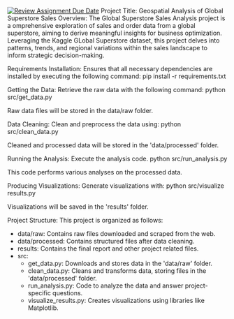 [![Review Assignment Due Date](https://classroom.github.com/assets/deadline-readme-button-24ddc0f5d75046c5622901739e7c5dd533143b0c8e959d652212380cedb1ea36.svg)](https://classroom.github.com/a/Z1npak42)
Project Title: Geospatial Analysis of Global Superstore Sales 
Overview: The Global Superstore Sales Analysis project is a omprehensive exploration of sales and order data from a global superstore, aiming to derive meaningful insights for business optimization. Leveraging the Kaggle GLobal Superstore dataset, this project delves into patterns, trends, and regional variations within the sales landscape to inform strategic decision-making. 

Requirements Installation: 
Ensures that all necessary dependencies are installed by executing the following command: 
pip install -r requirements.txt

Getting the Data: 
Retrieve the raw data with the following command: 
python src/get_data.py 

Raw data files will be stored in the data/raw folder. 

Data Cleaning: 
Clean and preprocess the data using: 
python src/clean_data.py 

Cleaned and processed data will be stored in the 'data/processed' folder.

Running the Analysis: 
Execute the analysis code. 
python src/run_analysis.py 

This code performs various analyses on the processed data. 

Producing Visualizations: 
Generate visualizations with: 
python src/visualize results.py 

Visualizations will be saved in the 'results' folder. 

Project Structure: 
This project is organized as follows: 
- data/raw: Contains raw files downloaded and scraped from the web.
- data/processed: Contains structured files after data cleaning.
- results: Contains the final report and other project related files.
- src:
     - get_data.py: Downloads and stores data in the 'data/raw' folder.
     - clean_data.py: Cleans and transforms data, storing files in the 'data/processed' folder.
     - run_analysis.py: Code to analyze the data and answer project-specific questions.
     - visualize_results.py: Creates visualizations using libraries like Matplotlib. 
